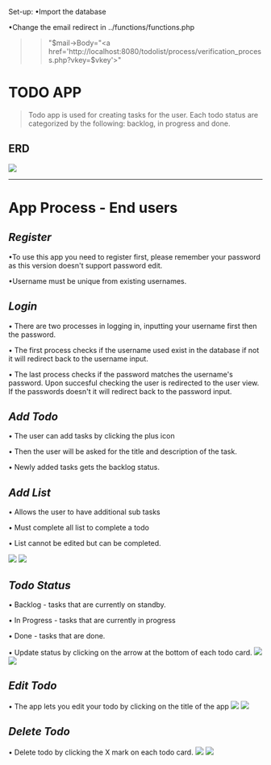 Set-up:
•Import the database

•Change the email redirect in ../functions/functions.php
>>"$mail->Body="<a href='http://localhost:8080/todolist/process/verification_process.php?vkey=$vkey'>"


# **TODO APP**
>Todo app is used for creating tasks for the user. Each todo status are categorized by the following: backlog, in progress and done.

## **ERD**
![](res/ERD.png)
____
# **App Process - End users**
## *Register*
•To use this app you need to register first, please remember your password as this version doesn't support password edit.

•Username must be unique from existing usernames. 
    
## *Login* 
• There are two processes in logging in, inputting your username first then the password.

• The first process checks if the username used exist in the database if not it will redirect back to the username input.

• The last process checks if the password matches the username's password. Upon succesful checking the user is redirected to the user view. If the passwords doesn't it will redirect back to the password input.

## *Add Todo*
• The user can add tasks by clicking the plus icon

• Then the user will be asked for the title and description of the task.

• Newly added tasks gets the backlog status.

## *Add List*
• Allows the user to have additional sub tasks

• Must complete all list to complete a todo

• List cannot be edited but can be completed.

![](res/plusicon.png)
![](res/addtodo.png)
## *Todo Status*
• Backlog - tasks that are currently on standby.

• In Progress - tasks that are currently in progress

• Done - tasks that are done.

• Update status by clicking on the arrow at the bottom of each todo card.
![](res/taskstatus.png)
![](res/updatestatus.png)
## *Edit Todo*
• The app lets you edit your todo  by clicking on the title of the app
![](res/edittodofrmtitle.png)
![](res/edittodo.png)
##  *Delete Todo*
• Delete todo by clicking the X mark on each todo card.
![](res/deletetodo.png)
![](res/deletetodo2.png)
